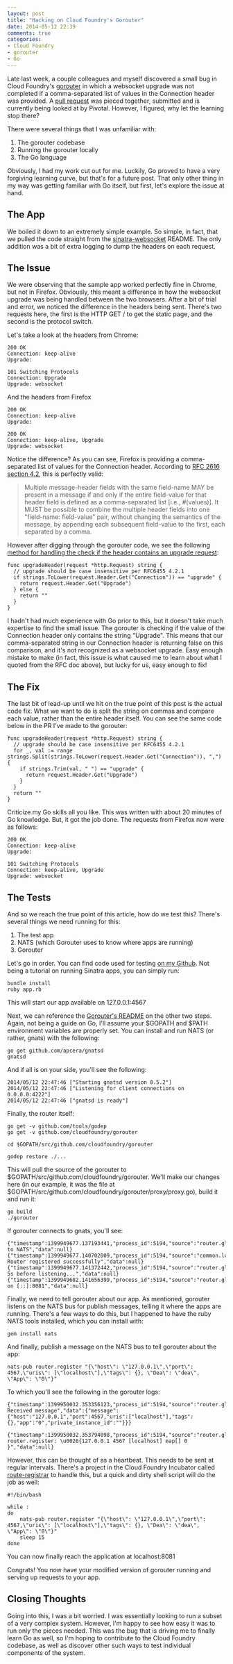 ```yaml
---
layout: post
title: "Hacking on Cloud Foundry's Gorouter"
date: 2014-05-12 22:39
comments: true
categories: 
- Cloud Foundry
- gorouter
- Go
---
```


Late last week, a couple colleagues and myself discovered a small bug in Cloud Foundry's [gorouter](https://github.com/cloudfoundry/gorouter) in which a websocket upgrade was not completed if a comma-separated list of values in the Connection header was provided. A [pull request](https://github.com/cloudfoundry/gorouter/pull/39) was pieced together, submitted and is currently being looked at by Pivotal. However, I figured, why let the learning stop there?

There were several things that I was unfamiliar with:

1. The gorouter codebase
2. Running the gorouter locally
3. The Go language

Obviously, I had my work cut out for me. Luckily, Go proved to have a very forgiving learning curve, but that's for a future post. That only other thing in my way was getting familiar with Go itself, but first, let's explore the issue at hand.


The App
-------

We boiled it down to an extremely simple example. So simple, in fact, that we pulled the code straight from the [sinatra-websocket](https://github.com/simulacre/sinatra-websocket) README. The only addition was a bit of extra logging to dump the headers on each request.


The Issue
---------

We were observing that the sample app worked perfectly fine in Chrome, but not in Firefox. Obviously, this meant a difference in how the websocket upgrade was being handled between the two browsers. After a bit of trial and error, we noticed the difference in the headers being sent. There's two requests here, the first is the HTTP GET / to get the static page, and the second is the protocol switch.

Let's take a look at the headers from Chrome:

```
200 OK
Connection: keep-alive
Upgrade:

101 Switching Protocols
Connection: Upgrade
Upgrade: websocket
```

And the headers from Firefox

```
200 OK
Connection: keep-alive
Upgrade:

200 OK
Connection: keep-alive, Upgrade
Upgrade: websocket
```

Notice the difference? As you can see, Firefox is providing a comma-separated list of values for the Connection header. According to [RFC 2616 section 4.2](http://tools.ietf.org/html/rfc2616#section-4.2), this is perfectly valid:

<blockquote>
Multiple message-header fields with the same field-name MAY be present in a message if and only if the entire field-value for that header field is defined as a comma-separated list [i.e., #(values)]. It MUST be possible to combine the multiple header fields into one "field-name: field-value" pair, without changing the semantics of the message, by appending each subsequent field-value to the first, each separated by a comma.
</blockquote>

However after digging through the gorouter code, we see the following [method for handling the check if the header contains an upgrade request](https://github.com/cloudfoundry/gorouter/blob/74813aa9292d26fdd70f691dd7f501e7ea0a88d1/proxy/proxy.go#L301-L308):

```
func upgradeHeader(request *http.Request) string {
  // upgrade should be case insensitive per RFC6455 4.2.1
  if strings.ToLower(request.Header.Get("Connection")) == "upgrade" {
    return request.Header.Get("Upgrade")
  } else {
    return ""
  }
}
```

I hadn't had much experience with Go prior to this, but it doesn't take much expertise to find the small issue. The gorouter is checking if the value of the Connection header only contains the string "Upgrade". This means that our comma-separated string in our Connection header is returning false on this comparison, and it's not recognized as a websocket upgrade. Easy enough mistake to make (in fact, this issue is what caused me to learn about what I quoted from the RFC doc above), but lucky for us, easy enough to fix!


The Fix
-------

The last bit of lead-up until we hit on the true point of this post is the actual code fix. What we want to do is split the string on commas and compare each value, rather than the entire header itself. You can see the same code below in the PR I've made to the gorouter:

```
func upgradeHeader(request *http.Request) string {
  // upgrade should be case insensitive per RFC6455 4.2.1
  for _, val := range strings.Split(strings.ToLower(request.Header.Get("Connection")), ",") {
    if strings.Trim(val, " ") == "upgrade" {
      return request.Header.Get("Upgrade")
    }
  }
  return ""
}
```

Criticize my Go skills all you like. This was written with about 20 minutes of Go knowledge. But, it got the job done. The requests from Firefox now were as follows:

```
200 OK
Connection: keep-alive
Upgrade:

101 Switching Protocols
Connection: keep-alive, Upgrade
Upgrade: websocket
```


The Tests
---------

And so we reach the true point of this article, how do we test this? There's several things we need running for this:

1. The test app
2. NATS (which Gorouter uses to know where apps are running)
3. Gorouter


Let's go in order. You can find code used for testing [on my Github](https://github.com/BrianMMcClain/sinatra-websocket-sample). Not being a tutorial on running Sinatra apps, you can simply run:

```
bundle install
ruby app.rb
```

This will start our app available on 127.0.0.1:4567

Next, we can reference the [Gorouter's README](https://github.com/cloudfoundry/gorouter/blob/master/README.md) on the other two steps. Again, not being a guide on Go, I'll assume your $GOPATH and $PATH environment variables are properly set. You can install and run NATS (or rather, gnats) with the following:

```
go get github.com/apcera/gnatsd
gnatsd
```

And if all is on your side, you'll see the following:

```
2014/05/12 22:47:46 ["Starting gnatsd version 0.5.2"]
2014/05/12 22:47:46 ["Listening for client connections on 0.0.0.0:4222"]
2014/05/12 22:47:46 ["gnatsd is ready"]
```

Finally, the router itself:

```
go get -v github.com/tools/godep
go get -v github.com/cloudfoundry/gorouter

cd $GOPATH/src/github.com/cloudfoundry/gorouter

godep restore ./...
```

This will pull the source of the gorouter to $GOPATH/src/github.com/cloudfoundry/gorouter. We'll make our changes here (in our example, it was the file at $GOPATH/src/github.com/cloudfoundry/gorouter/proxy/proxy.go), build it and run it:

```
go build
./gorouter
```

If gorouter connects to gnats, you'll see:

```
{"timestamp":1399949677.137193441,"process_id":5194,"source":"router.global","log_level":"info","message":"Connected to NATS","data":null}
{"timestamp":1399949677.140702009,"process_id":5194,"source":"common.logger","log_level":"info","message":"Component Router registered successfully","data":null}
{"timestamp":1399949677.141372442,"process_id":5194,"source":"router.global","log_level":"info","message":"Waiting 5s before listening...","data":null}
{"timestamp":1399949682.141656399,"process_id":5194,"source":"router.global","log_level":"info","message":"Listening on [::]:8081","data":null}
```


Finally, we need to tell gorouter about our app. As mentioned, gorouter listens on the NATS bus for publish messages, telling it where the apps are running. There's a few ways to do this, but I happened to have the ruby NATS tools installed, which you can install with:

```
gem install nats
```

And finally, publish a message on the NATS bus to tell gorouter about the app:

```
nats-pub router.register "{\"host\": \"127.0.0.1\",\"port\": 4567,\"uris\": [\"localhost\"],\"tags\": {}, \"Dea\": \"dea\", \"App\": \"0\"}"
```

To which you'll see the following in the gorouter logs:

```
{"timestamp":1399950032.353356123,"process_id":5194,"source":"router.global","log_level":"debug","message":"router.register: Received message","data":{"message":{"host":"127.0.0.1","port":4567,"uris":["localhost"],"tags":{},"app":"0","private_instance_id":""}}}

{"timestamp":1399950032.353794098,"process_id":5194,"source":"router.global","log_level":"debug","message":"Got router.register: \u0026{127.0.0.1 4567 [localhost] map[] 0 }","data":null}
```

However, this can be thought of as a heartbeat. This needs to be sent at regular intervals. There's a project in the Cloud Foundry Incubator called [route-registrar](https://github.com/cloudfoundry-incubator/route-registrar) to handle this, but a quick and dirty shell script will do the job as well:

```
#!/bin/bash

while :
do
    nats-pub router.register "{\"host\": \"127.0.0.1\",\"port\": 4567,\"uris\": [\"localhost\"],\"tags\": {}, \"Dea\": \"dea\", \"App\": \"0\"}"
    sleep 15
done
```


You can now finally reach the application at localhost:8081

Congrats! You now have your modified version of gorouter running and serving up requests to your app.


Closing Thoughts
----------------
Going into this, I was a bit worried. I was essentially looking to run a subset of a very complex system. However, I'm happy to see how easy it was to run only the pieces needed. This was the bug that is driving me to finally learn Go as well, so I'm hoping to contribute to the Cloud Foundry codebase, as well as discover other such ways to test individual components of the system.